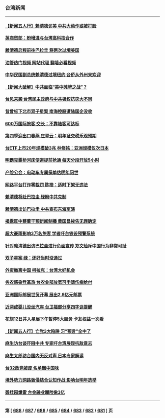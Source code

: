 ### 台湾新闻
---
#### [【新闻五人行】赖清德访美 中共大动作或被打脸](../../pages/ncid1349361/n14052993.md?08130845) 
#### [英商贸部：盼增进与台湾高科技合作](../../pages/ncid1349361/n14052981.md?08130845) 
#### [赖清德启程前往巴拉圭 将两次过境美国](../../pages/ncid1349361/n14052933.md?08130845) 
#### [油管热门视频 网站代理 翻墙必看视频](http://138.2.39.72:81/youtube.html?epic-marker?08130845)
#### [中华民国副总统赖清德过境纽约 台侨从外州来欢迎](../../pages/ncid1349361/n14052667.md?08130845) 
#### [【新闻大破解】中共面临“美中摊牌之战”？](../../pages/ncid1349361/n14052585.md?08130845) 
#### [台风来袭 台湾民主政府与中共极权抗灾大不同](../../pages/ncid1349361/n14052525.md?08130845) 
#### [昔曾标下北市双子星案 南海控股遭陆国企没收](../../pages/ncid1349361/n14052407.md?08130845) 
#### [600万国际旅客 交长：不靠陆客可达标](../../pages/ncid1349361/n14052446.md?08130845) 
#### [第四季迎出口春燕 庄翠云：明年证交税乐观预期](../../pages/ncid1349361/n14052444.md?08130845) 
#### [台ETF上市20年规模破3兆 林修铭：亚洲规模仅次日本](../../pages/ncid1349361/n14052442.md?08130845) 
#### [明霸克露桥河床便道提前抢通 每天分段开放5小时](../../pages/ncid1349361/n14052454.md?08130845) 
#### [产险公会：电动车专属保单估明年问世](../../pages/ncid1349361/n14052451.md?08130845) 
#### [网路平台打诈零裁罚 陈揆：适时下架无违法](../../pages/ncid1349361/n14052441.md?08130845) 
#### [赖清德将赴巴拉圭 绿盼中共克制](../../pages/ncid1349361/n14052402.md?08130845) 
#### [赖清德出访巴拉圭 中共宣布东海军演](../../pages/ncid1349361/n14052400.md?08130845) 
#### [揭露旺中蔡董干预新闻制播 黄国昌挨告无罪确定](../../pages/ncid1349361/n14052401.md?08130845) 
#### [超大豪雨影响3万名旅客 学者吁台铁设预警系统](../../pages/ncid1349361/n14052387.md?08130845) 
#### [针对赖清德出访巴拉圭进行负面宣传 郑文灿斥中国行为非常可耻](../../pages/ncid1349361/n14052378.md?08130845) 
#### [双子星案 绿：还好当时没通过](../../pages/ncid1349361/n14052354.md?08130845) 
#### [外资撤离中国 柯拉克：台湾大好机会](../../pages/ncid1349361/n14052352.md?08130845) 
#### [务农感染登革热 台农业部放宽可申请伤病给付](../../pages/ncid1349361/n14052344.md?08130845) 
#### [亚洲国际邮展世贸开幕 展出2.6亿元邮票](../../pages/ncid1349361/n14052340.md?08130845) 
#### [近两成婴儿没坐汽座 台卫福部分享四字诀提醒](../../pages/ncid1349361/n14052244.md?08130845) 
#### [花旗12日并入星展下午暂停5大服务 卡友权益一次看](../../pages/ncid1349361/n14052182.md?08130845) 
#### [【新闻五人行】亡党3大陷阱 习“预言”全中了](../../pages/ncid1349361/n14051887.md?08130845) 
#### [麻生访台谈吓阻中共 专家吁台湾展现抗敌意志](../../pages/ncid1349361/n14051645.md?08130845) 
#### [麻生太郎访台国内无反对声 日本专家解读](../../pages/ncid1349361/n14051788.md?08130845) 
#### [台32政党被废 名单飘中国味](../../pages/ncid1349361/n14051700.md?08130845) 
#### [境外势力网路骇侵结合认知作战 影响台明年选举](../../pages/ncid1349361/n14051716.md?08130845) 
#### [碧桂园爆雷 台金融业曝险逾3亿](../../pages/ncid1349361/n14051695.md?08130845) 

---
#### 第 [ [688](./688.md?08130845) / [687](./687.md?08130845) / [686](./686.md?08130845) / [685](./685.md?08130845) / [684](./684.md?08130845) / [683](./683.md?08130845) / [682](./682.md?08130845) / [681](./681.md?08130845) ] 页
